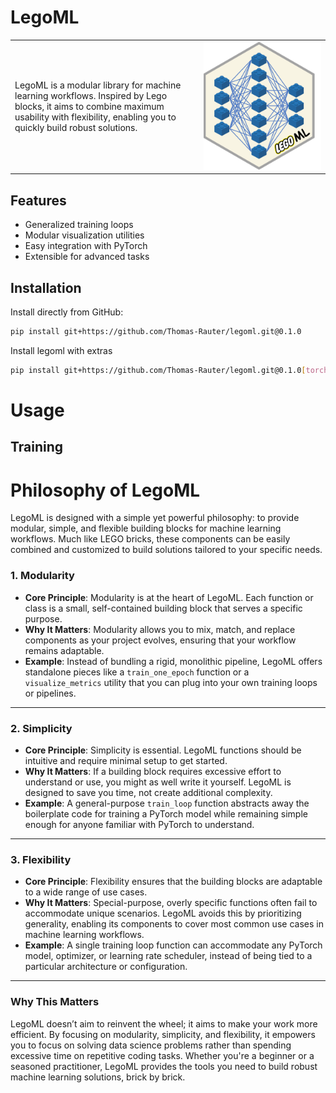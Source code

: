 # LegoML

<table style="width: 100%;">
<tr>
  <td style="text-align: left; vertical-align: middle; width: 60%;">
    LegoML is a modular library for machine learning workflows. Inspired by Lego 
    blocks, it aims to combine maximum usability with flexibility, enabling you to
    quickly build robust solutions.
  </td>
  <td style="text-align: right; vertical-align: middle; width: 40%;">
    <img src="logo/legoml_logo.png" alt="LegoML Logo" style="width: 100%; max-width: 300px; height: auto;" />
  </td>
</tr>
</table>


## Features
- Generalized training loops
- Modular visualization utilities
- Easy integration with PyTorch
- Extensible for advanced tasks

## Installation
Install directly from GitHub:
```bash
pip install git+https://github.com/Thomas-Rauter/legoml.git@0.1.0
```

Install legoml with extras
```bash
pip install git+https://github.com/Thomas-Rauter/legoml.git@0.1.0[torch,tensorflow]
```

# Usage

## Training

# Philosophy of LegoML
LegoML is designed with a simple yet powerful philosophy: to provide modular,
simple, and flexible building blocks for machine learning workflows.
Much like LEGO bricks, these components can be easily combined and customized
to build solutions tailored to your specific needs.

### 1. Modularity
- **Core Principle**: Modularity is at the heart of LegoML. Each function or class is a small, self-contained building block that serves a specific purpose.
- **Why It Matters**: Modularity allows you to mix, match, and replace components as your project evolves, ensuring that your workflow remains adaptable.
- **Example**: Instead of bundling a rigid, monolithic pipeline, LegoML offers standalone pieces like a `train_one_epoch` function or a `visualize_metrics` utility that you can plug into your own training loops or pipelines.

---

### 2. Simplicity
- **Core Principle**: Simplicity is essential. LegoML functions should be intuitive and require minimal setup to get started.
- **Why It Matters**: If a building block requires excessive effort to understand or use, you might as well write it yourself. LegoML is designed to save you time, not create additional complexity.
- **Example**: A general-purpose `train_loop` function abstracts away the boilerplate code for training a PyTorch model while remaining simple enough for anyone familiar with PyTorch to understand.

---

### 3. Flexibility
- **Core Principle**: Flexibility ensures that the building blocks are adaptable to a wide range of use cases.
- **Why It Matters**: Special-purpose, overly specific functions often fail to accommodate unique scenarios. LegoML avoids this by prioritizing generality, enabling its components to cover most common use cases in machine learning workflows.
- **Example**: A single training loop function can accommodate any PyTorch model, optimizer, or learning rate scheduler, instead of being tied to a particular architecture or configuration.

---

### Why This Matters
LegoML doesn’t aim to reinvent the wheel; it aims to make your work more
efficient. By focusing on modularity, simplicity, and flexibility, 
it empowers you to focus on solving data science problems rather than 
spending excessive time on repetitive coding tasks. Whether you're a beginner
or a seasoned practitioner, LegoML provides the tools you need to build robust
machine learning solutions, brick by brick.

